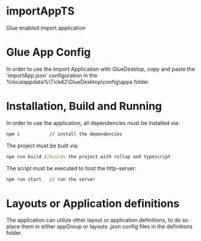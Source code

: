 # importAppTS
Glue enabled import application

# Glue App Config
In order to use the Import Application with GlueDesktop, copy and paste the 'importApp.json' configuration in the %localappdata%\Tick42\GlueDesktop\config\apps folder

# Installation, Build and Running
In order to use the application, all dependencies must be installed via:
```cmd
npm i           // install the dependencies
```
The project must be built via:
```cmd
npm run build //builds the project with rollup and typescript
```
The script must be executed to host the http-server:
```cmd
npm run start   // run the server
```
# Layouts or Application definitions
The application can utilize other layout or application definitions, to do so place them in either appGroup or layouts .json config files in the definitions folder. 
